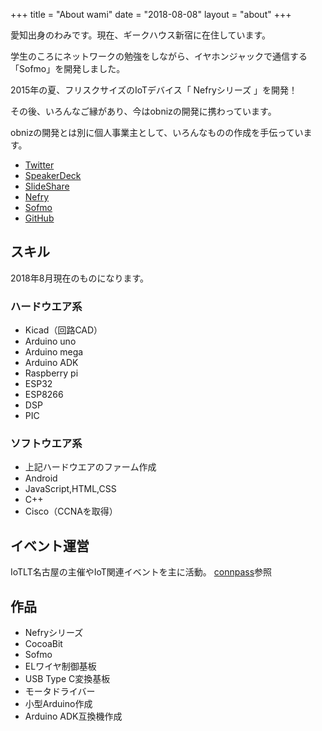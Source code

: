 +++
title = "About wami"
date = "2018-08-08"
layout = "about"
+++

愛知出身のわみです。現在、ギークハウス新宿に在住しています。

学生のころにネットワークの勉強をしながら、イヤホンジャックで通信する「Sofmo」を開発しました。

2015年の夏、フリスクサイズのIoTデバイス「 Nefryシリーズ 」を開発！

その後、いろんなご縁があり、今はobnizの開発に携わっています。

obnizの開発とは別に個人事業主として、いろんなものの作成を手伝っています。

* [Twitter](https://twitter.com/wamisnet)
* [SpeakerDeck](https://speakerdeck.com/wamisnet)
* [SlideShare](https://www.slideshare.net/wamisnet)
* [Nefry](http://nefry.studio/)
* [Sofmo](https://sofmo.pw/)
* [GitHub](https://github.com/wamisnet)

## スキル

2018年8月現在のものになります。

### ハードウエア系

* Kicad（回路CAD）
* Arduino uno
* Arduino mega
* Arduino ADK
* Raspberry pi
* ESP32
* ESP8266
* DSP
* PIC
<!--dsPIC33-->

### ソフトウエア系

* 上記ハードウエアのファーム作成
* Android
* JavaScript,HTML,CSS
* C++
* Cisco（CCNAを取得）

## イベント運営

IoTLT名古屋の主催やIoT関連イベントを主に活動。
[connpass](https://connpass.com/user/wamisnet/open/?page=1)参照

## 作品

* Nefryシリーズ
* CocoaBit
* Sofmo
* ELワイヤ制御基板
* USB Type C変換基板
* モータドライバー
* 小型Arduino作成
* Arduino ADK互換機作成
